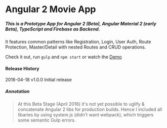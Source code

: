 # Angular 2 Movie App
##### This is a Prototype App for Angular 2 (Beta), Angular Material 2 (early Beta), TypeScript and Firebase as Backend.
It features common patterns like Registration, Login, User Auth, Route Protection, Master/Detail with nested Routes
and CRUD operations.



Check it out, run ```gulp``` and ```npm start``` or watch the [Demo](http://matthias-kalden.de)

#### Release History
2016-04-18 v1.0.0 Initial release

##### Annotation
>  At this Beta Stage (April 2016) it's not yet possible to uglify & concatenate Angular 2 libs for production builds.
Hence I included all libaries by using system.js (didn't want webpack), which triggers some semantic Gulp errors.
